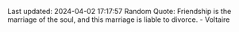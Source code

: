 Last updated: 2024-04-02 17:17:57
Random Quote: Friendship is the marriage of the soul, and this marriage is liable to divorce. - Voltaire